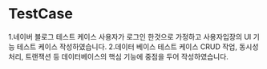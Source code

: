 # TestCase
1.네이버 블로그 테스트 케이스
  사용자가 로그인 한것으로 가정하고 사용자입장의 UI 기능 테스트 케이스 작성하였습니다.
2.데이터 베이스 테스트 케이스 
 CRUD 작업, 동시성 처리, 트랜잭션 등 데이터베이스의 핵심 기능에 중점을 두어 작성하였습니다.
